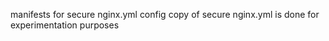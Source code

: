manifests for secure nginx.yml config
copy of secure nginx.yml is done for experimentation purposes
